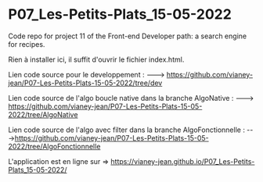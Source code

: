 # P07_Les-Petits-Plats_15-05-2022

Code repo for project 11 of the Front-end Developer path: a search engine for recipes.

Rien à installer ici, il suffit d'ouvrir le fichier index.html.

Lien code source pour le developpement : ---> https://github.com/vianey-jean/P07-Les-Petits-Plats-15-05-2022/tree/dev

Lien code source de l'algo boucle native dans la branche AlgoNative : ---> https://github.com/vianey-jean/P07-Les-Petits-Plats-15-05-2022/tree/AlgoNative

Lien code source de l'algo avec filter dans la branche AlgoFonctionnelle : --->https://github.com/vianey-jean/P07-Les-Petits-Plats-15-05-2022/tree/AlgoFonctionnelle

L'application est en ligne sur => https://vianey-jean.github.io/P07_Les-Petits-Plats_15-05-2022/